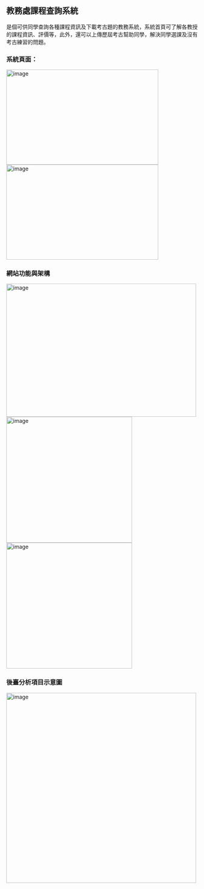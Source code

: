 ## 教務處課程查詢系統

是個可供同學查詢各種課程資訊及下載考古題的教務系統，系統首頁可了解各教授的課程資訊、評價等，此外，還可以上傳歷屆考古幫助同學，解決同學選課及沒有考古練習的問題。<br/>

### 系統頁面：
<img width="400" height="250" alt="image" src="https://github.com/weilin0323/phpFinalProject/assets/51693471/efbe4141-7de1-4efe-95b7-240501427ecb">
<img width="400" height="250" alt="image" src="https://github.com/weilin0323/phpFinalProject/assets/51693471/d3ed3a4d-fc4e-4472-98dc-aab08c9f69b5">

### 網站功能與架構
<img width="500" height="350" alt="image" src="https://github.com/weilin0323/phpFinalProject/assets/51693471/9b9fd69b-fdf4-4d89-b5e7-2ad2a270eac4">




<img width="331" alt="image" src="https://github.com/weilin0323/phpFinalProject/assets/51693471/c7254762-e08d-48cd-ad32-c8ec4a705e55">

<img width="331" alt="image" src="https://github.com/weilin0323/phpFinalProject/assets/51693471/864a9967-a09e-4ea9-aaa9-965ddf0af147">

### 後臺分析項目示意圖
<img width="500" alt="image" src="https://github.com/weilin0323/phpFinalProject/assets/51693471/f256dfd4-8c2a-4f46-96ea-4b3d9c429995">






